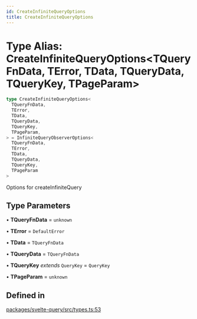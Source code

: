 ```yaml
---
id: CreateInfiniteQueryOptions
title: CreateInfiniteQueryOptions
---
```


# Type Alias: CreateInfiniteQueryOptions\<TQueryFnData, TError, TData, TQueryData, TQueryKey, TPageParam\>

```ts
type CreateInfiniteQueryOptions<
  TQueryFnData,
  TError,
  TData,
  TQueryData,
  TQueryKey,
  TPageParam,
> = InfiniteQueryObserverOptions<
  TQueryFnData,
  TError,
  TData,
  TQueryData,
  TQueryKey,
  TPageParam
>
```

Options for createInfiniteQuery

## Type Parameters

• **TQueryFnData** = `unknown`

• **TError** = `DefaultError`

• **TData** = `TQueryFnData`

• **TQueryData** = `TQueryFnData`

• **TQueryKey** _extends_ `QueryKey` = `QueryKey`

• **TPageParam** = `unknown`

## Defined in

[packages/svelte-query/src/types.ts:53](https://github.com/TanStack/query/blob/main/packages/svelte-query/src/types.ts#L53)
